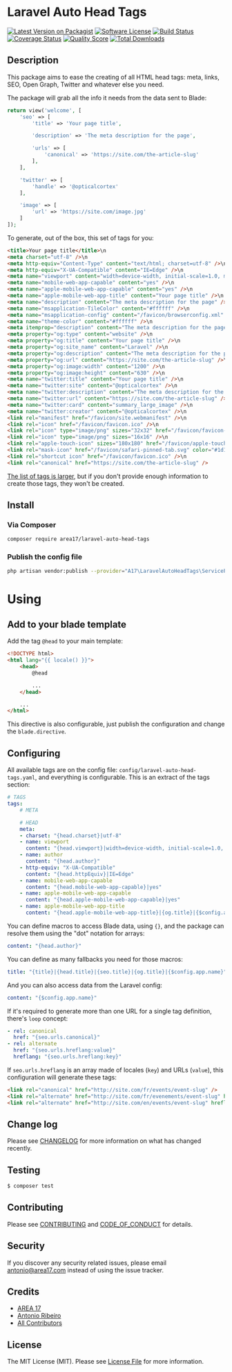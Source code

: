 # Laravel Auto Head Tags

[![Latest Version on Packagist][ico-version]][link-packagist]
[![Software License][ico-license]](LICENSE.md)
[![Build Status][ico-travis]][link-travis]
[![Coverage Status][ico-scrutinizer]][link-scrutinizer]
[![Quality Score][ico-code-quality]][link-code-quality]
[![Total Downloads][ico-downloads]][link-downloads]

## Description

This package aims to ease the creating of all HTML head tags: meta, links, SEO, Open Graph, Twitter and whatever else you need. 

The package will grab all the info it needs from the data sent to Blade:

```php
return view('welcome', [
    'seo' => [
        'title' => 'Your page title',

        'description' => 'The meta description for the page',

        'urls' => [
            'canonical' => 'https://site.com/the-article-slug'
        ],
    ],

    'twitter' => [
        'handle' => '@opticalcortex'
    ],

    'image' => [
        'url' => 'https://site.com/image.jpg'
    ]
]);
```

To generate, out of the box, this set of tags for you:

```html
<title>Your page title</title>\n
<meta charset="utf-8" />\n
<meta http-equiv="Content-Type" content="text/html; charset=utf-8" />\n
<meta http-equiv="X-UA-Compatible" content="IE=Edge" />\n
<meta name="viewport" content="width=device-width, initial-scale=1.0, minimum-scale=1" />\n
<meta name="mobile-web-app-capable" content="yes" />\n
<meta name="apple-mobile-web-app-capable" content="yes" />\n
<meta name="apple-mobile-web-app-title" content="Your page title" />\n
<meta name="description" content="The meta description for the page" />\n
<meta name="msapplication-TileColor" content="#ffffff" />\n
<meta name="msapplication-config" content="/favicon/browserconfig.xml" />\n
<meta name="theme-color" content="#ffffff" />\n
<meta itemprop="description" content="The meta description for the page" />\n
<meta property="og:type" content="website" />\n
<meta property="og:title" content="Your page title" />\n
<meta property="og:site_name" content="Laravel" />\n
<meta property="og:description" content="The meta description for the page" />\n
<meta property="og:url" content="https://site.com/the-article-slug" />\n
<meta property="og:image:width" content="1200" />\n
<meta property="og:image:height" content="630" />\n
<meta name="twitter:title" content="Your page title" />\n
<meta name="twitter:site" content="@opticalcortex" />\n
<meta name="twitter:description" content="The meta description for the page" />\n
<meta name="twitter:url" content="https://site.com/the-article-slug" />\n
<meta name="twitter:card" content="summary_large_image" />\n
<meta name="twitter:creator" content="@opticalcortex" />\n
<link rel="manifest" href="/favicon/site.webmanifest" />\n
<link rel="icon" href="/favicon/favicon.ico" />\n
<link rel="icon" type="image/png" sizes="32x32" href="/favicon/favicon-32x32.png" />\n
<link rel="icon" type="image/png" sizes="16x16" />\n
<link rel="apple-touch-icon" sizes="180x180" href="/favicon/apple-touch-icon.png" />\n
<link rel="mask-icon" href="/favicon/safari-pinned-tab.svg" color="#1d1d1d" />\n
<link rel="shortcut icon" href="/favicon/favicon.ico" />\n
<link rel="canonical" href="https://site.com/the-article-slug" />
```

[The list of tags is larger](https://github.com/area17/laravel-auto-head-tags/blob/master/config/laravel-auto-head-tags.yaml), but if you don't provide enough information to create those tags, they won't be created.

## Install

### Via Composer

```bash
composer require area17/laravel-auto-head-tags
```

### Publish the config file

```bash
php artisan vendor:publish --provider="A17\LaravelAutoHeadTags\ServiceProvider"
```

# Using

## Add to your blade template

Add the tag `@head` to your main template:

```html
<!DOCTYPE html>
<html lang="{{ locale() }}">
    <head>
        @head

        ...
    </head>

    ...
</html>
```

This directive is also configurable, just publish the configuration and change the `blade.directive`.

## Configuring 

All available tags are on the config file: `config/laravel-auto-head-tags.yaml`, and everything is configurable. This is an extract of the tags section:

```yaml
# TAGS
tags:
    # META

    # HEAD
    meta:
    - charset: "{head.charset}|utf-8"
    - name: viewport
      content: "{head.viewport}|width=device-width, initial-scale=1.0, minimum-scale=1"
    - name: author
      content: "{head.author}"
    - http-equiv: "X-UA-Compatible"
      content: "{head.httpEquiv}|IE=Edge"
    - name: mobile-web-app-capable
      content: "{head.mobile-web-app-capable}|yes"
    - name: apple-mobile-web-app-capable
      content: "{head.apple-mobile-web-app-capable}|yes"
    - name: apple-mobile-web-app-title
      content: "{head.apple-mobile-web-app-title}|{og.title}|{$config.app.name}"
```

You can define macros to access Blade data, using `{}`, and the package can resolve them using the "dot" notation for arrays:

```yaml
content: "{head.author}"
```

You can define as many fallbacks you need for those macros:

```yaml
title: "{title}|{head.title}|{seo.title}|{og.title}|{$config.app.name}"
```

And you can also access data from the Laravel config:

```yaml
content: "{$config.app.name}"
```

If it's required to generate more than one URL for a single tag definition, there's `loop` concept:

```yaml
- rel: canonical
  href: "{seo.urls.canonical}"
- rel: alternate
  href: "{seo.urls.hreflang:value}"
  hreflang: "{seo.urls.hreflang:key}"
```

If `seo.urls.hreflang` is an array made of locales (`key`) and URLs (`value`), this configuration will generate these tags:

```html
<link rel="canonical" href="http://site.com/fr/events/event-slug" />
<link rel="alternate" href="http://site.com/fr/evenements/event-slug" hreflang="fr" />
<link rel="alternate" href="http://site.com/en/events/event-slug" hreflang="en" />
```

## Change log

Please see [CHANGELOG](CHANGELOG.md) for more information on what has changed recently.

## Testing

```bash
$ composer test
```

## Contributing

Please see [CONTRIBUTING](CONTRIBUTING.md) and [CODE_OF_CONDUCT](CODE_OF_CONDUCT.md) for details.

## Security

If you discover any security related issues, please email antonio@area17.com instead of using the issue tracker.

## Credits

- [AREA 17](https://github.com/area17)
- [Antonio Ribeiro][link-author]
- [All Contributors][link-contributors]

## License

The MIT License (MIT). Please see [License File](LICENSE.md) for more information.

[ico-version]: https://img.shields.io/packagist/v/area17/laravel-auto-head-tags.svg?style=flat-square
[ico-license]: https://img.shields.io/badge/license-MIT-brightgreen.svg?style=flat-square
[ico-travis]: https://scrutinizer-ci.com/g/area17/laravel-auto-head-tags/badges/build.png?b=master&style=flat-square
[ico-scrutinizer]: https://img.shields.io/scrutinizer/coverage/g/area17/laravel-auto-head-tags.svg?style=flat-square
[ico-code-quality]: https://img.shields.io/scrutinizer/g/area17/laravel-auto-head-tags.svg?style=flat-square
[ico-downloads]: https://img.shields.io/packagist/dt/area17/laravel-auto-head-tags.svg?style=flat-square

[link-packagist]: https://packagist.org/packages/area17/laravel-auto-head-tags
[link-travis]: https://travis-ci.com/github/area17/laravel-auto-head-tags
[link-scrutinizer]: https://scrutinizer-ci.com/g/area17/laravel-auto-head-tags/code-structure
[link-code-quality]: https://scrutinizer-ci.com/g/area17/laravel-auto-head-tags
[link-downloads]: https://packagist.org/packages/area17/laravel-auto-head-tags
[link-author]: https://github.com/antonioribeiro
[link-contributors]: ../../contributors
